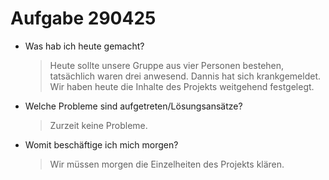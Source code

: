 # Aufgabe 290425

- Was hab ich heute gemacht?

  > Heute sollte unsere Gruppe aus vier Personen bestehen, tatsächlich waren drei anwesend. Dannis hat sich krankgemeldet. Wir haben heute die Inhalte des Projekts weitgehend festgelegt.

- Welche Probleme sind aufgetreten/Lösungsansätze?

  > Zurzeit keine Probleme.

- Womit beschäftige ich mich morgen?
  > Wir müssen morgen die Einzelheiten des Projekts klären.
